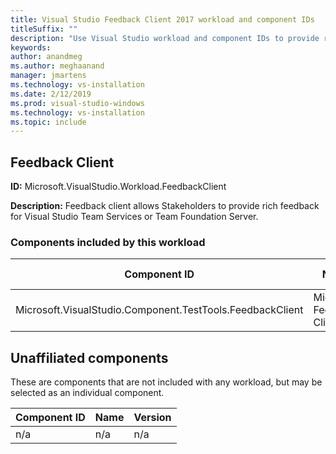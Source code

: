 ```yaml
---
title: Visual Studio Feedback Client 2017 workload and component IDs
titleSuffix: ""
description: "Use Visual Studio workload and component IDs to provide rich feedback for Azure DevOps Services or Team Foundation Server"
keywords:
author: anandmeg
ms.author: meghaanand
manager: jmartens
ms.technology: vs-installation
ms.date: 2/12/2019
ms.prod: visual-studio-windows
ms.technology: vs-installation
ms.topic: include
---
```

## Feedback Client

**ID:** Microsoft.VisualStudio.Workload.FeedbackClient

**Description:** Feedback client allows Stakeholders to provide rich feedback for Visual Studio Team Services or Team Foundation Server.

### Components included by this workload

Component ID | Name | Version | Dependency type
--- | --- | --- | ---
Microsoft.VisualStudio.Component.TestTools.FeedbackClient | Microsoft Feedback Client | 15.6.27406.0 | Required

## Unaffiliated components

These are components that are not included with any workload, but may be selected as an individual component.

Component ID | Name | Version
--- | --- | ---
n/a | n/a | n/a
